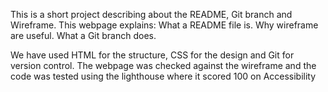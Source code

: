 This is a short project describing about the README, Git branch and Wireframe.
This webpage explains:
What a README file is.
Why wireframe are useful.
What a Git branch does.

We have used  HTML for the structure, CSS for the design and Git for version control.
The webpage was checked against the wireframe and the code was tested using the lighthouse where it scored 100 on Accessibility